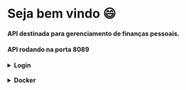 # Seja bem vindo :smile:
#### API destinada para gerenciamento de finanças pessoais.
#### API rodando na porta 8089

<details>
<summary><b>Login</b></summary>


**Registre um usuário em**:
```http
POST localhost:8189/user/create/
```
| Parâmetro   | Tipo       | Descrição                           |
| :---------- | :--------- | :---------------------------------- |
| `corpo da requisição` | `json` | **Obrigatório**. name, email e password|
**Exemplo**:
```json
{
    "name": "ola mundo",
    "email": "ola@mundo.com",
    "password": "senhaqualquer@!#"
}
```
**Pegue o Token na rota**:
```http
POST localhost:8189/login/session 
```
**ou**
```http
POST localhost:8189/user/session 
```
**Você vai ter que passar o mesmo usuário e senha para resgatar o token**:
| Parâmetro   | Tipo       | Descrição                           |
| :---------- | :--------- | :---------------------------------- |
| `corpo da requisição` | `json` | **Obrigatório**. email e password|

```json
{
  "email": "ola@mundo.com",
  "password": "senhaqualquer@!#"
}
```

</details>

<br>

<details>
<summary><b>Docker</b></summary>

Instale o Docker Desktop em sua máquina.
E rode o comando <em>*`docker-compose up -d`*</em>.
</details>
